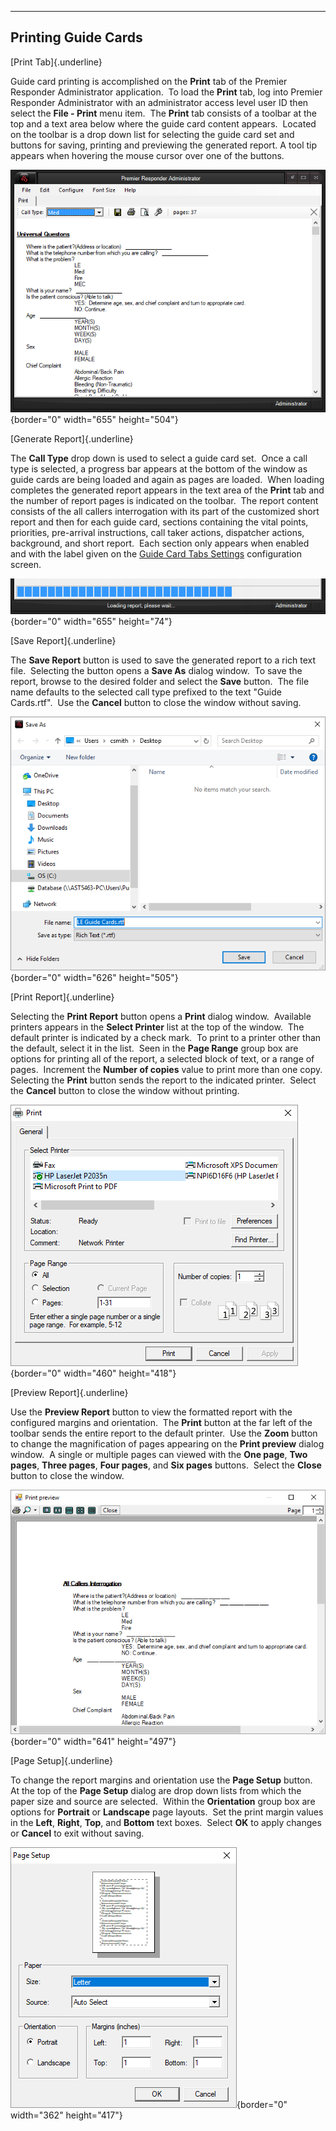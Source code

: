   --------------------------
  **Printing Guide Cards**
  --------------------------

[Print Tab]{.underline}

Guide card printing is accomplished on the **Print** tab of the Premier
Responder Administrator application.  To load the **Print** tab, log
into Premier Responder Administrator with an administrator access level
user ID then select the **File - Print** menu item.  The **Print** tab
consists of a toolbar at the top and a text area below where the guide
card content appears.  Located on the toolbar is a drop down list for
selecting the guide card set and buttons for saving, printing and
previewing the generated report. A tool tip appears when hovering the
mouse cursor over one of the buttons.

![](Printing%20Guide%20Cards_files/image001.png){border="0" width="655"
height="504"}

[Generate Report]{.underline}

The **Call Type** drop down is used to select a guide card set.  Once a
call type is selected, a progress bar appears at the bottom of the
window as guide cards are being loaded and again as pages are loaded. 
When loading completes the generated report appears in the text area of
the **Print** tab and the number of report pages is indicated on the
toolbar.  The report content consists of the all callers interrogation
with its part of the customized short report and then for each guide
card, sections containing the vital points, priorities, pre-arrival
instructions, call taker actions, dispatcher actions, background, and
short report.  Each section only appears when enabled and with the label
given on the [Guide Card Tabs
Settings](Guide%20Card%20Tabs%20Settings.htm) configuration screen.

![](Printing%20Guide%20Cards_files/image006.png){border="0" width="655"
height="74"}

[Save Report]{.underline}

The **Save Report** button is used to save the generated report to a
rich text file.  Selecting the button opens a **Save As** dialog
window.  To save the report, browse to the desired folder and select the
**Save** button.  The file name defaults to the selected call type
prefixed to the text \"Guide Cards.rtf\".  Use the **Cancel** button to
close the window without saving.

![](Printing%20Guide%20Cards_files/image005.png){border="0" width="626"
height="505"}

[Print Report]{.underline}

Selecting the **Print Report** button opens a **Print** dialog window. 
Available printers appears in the **Select Printer** list at the top of
the window.  The default printer is indicated by a check mark.  To print
to a printer other than the default, select it in the list.  Seen in the
**Page Range** group box are options for printing all of the report, a
selected block of text, or a range of pages.  Increment the **Number of
copies** value to print more than one copy.  Selecting the **Print**
button sends the report to the indicated printer.  Select the **Cancel**
button to close the window without printing.

![](Printing%20Guide%20Cards_files/image002.png){border="0" width="460"
height="418"}

[Preview Report]{.underline}

Use the **Preview Report** button to view the formatted report with the
configured margins and orientation.  The **Print** button at the far
left of the toolbar sends the entire report to the default printer.  Use
the **Zoom** button to change the magnification of pages appearing on
the **Print preview** dialog window.  A single or multiple pages can
viewed with the **One page**, **Two pages**, **Three pages**, **Four
pages**, and **Six pages** buttons.  Select the **Close** button to
close the window.

![](Printing%20Guide%20Cards_files/image003.png){border="0" width="641"
height="497"}

[Page Setup]{.underline}

To change the report margins and orientation use the **Page Setup**
button.  At the top of the **Page Setup** dialog are drop down lists
from which the paper size and source are selected.  Within the
**Orientation** group box are options for **Portrait** or **Landscape**
page layouts.  Set the print margin values in the **Left**, **Right**,
**Top**, and **Bottom** text boxes.  Select **OK** to apply changes or
**Cancel** to exit without saving.

![](Printing%20Guide%20Cards_files/image004.png){border="0" width="362"
height="417"}

 
